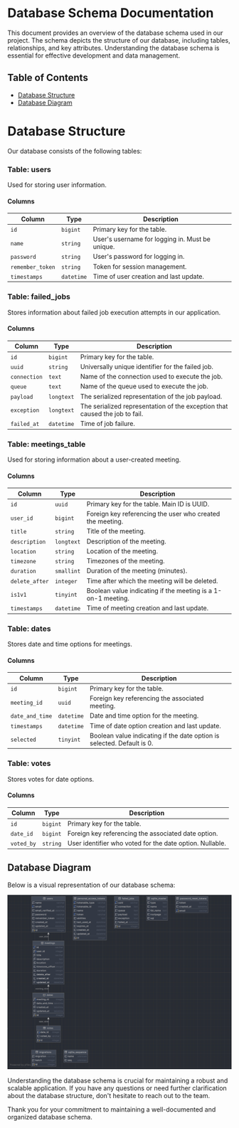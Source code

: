 # Database Schema Documentation

This document provides an overview of the database schema used in our project. The schema depicts the structure of our database, including tables, relationships, and key attributes. Understanding the database schema is essential for effective development and data management.

## Table of Contents
- [Database Structure](#database-structure)
- [Database Diagram](#database-diagram)

# Database Structure

Our database consists of the following tables:

### Table: users

Used for storing user information.

#### Columns

| Column           | Type       | Description                                     |
|------------------|------------|-------------------------------------------------|
| `id`             | `bigint`   | Primary key for the table.                      |
| `name`           | `string`   | User's username for logging in. Must be unique. |
| `password`       | `string`   | User's password for logging in.                 |
| `remember_token` | `string`   | Token for session management.                   |
| `timestamps`     | `datetime` | Time of user creation and last update.          |

### Table: failed_jobs

Stores information about failed job execution attempts in our application.

#### Columns

| Column       | Type       | Description                                                                 |
|--------------|------------|-----------------------------------------------------------------------------|
| `id`         | `bigint`   | Primary key for the table.                                                  |
| `uuid`       | `string`   | Universally unique identifier for the failed job.                           |
| `connection` | `text`     | Name of the connection used to execute the job.                             |
| `queue`      | `text`     | Name of the queue used to execute the job.                                  |
| `payload`    | `longtext` | The serialized representation of the job payload.                           |
| `exception`  | `longtext` | The serialized representation of the exception that caused the job to fail. |
| `failed_at`  | `datetime` | Time of job failure.                                                        |

### Table: meetings_table

Used for storing information about a user-created meeting.

#### Columns

| Column         | Type       | Description                                                  |
|----------------|------------|--------------------------------------------------------------|
| `id`           | `uuid`     | Primary key for the table. Main ID is UUID.                  |
| `user_id`      | `bigint`   | Foreign key referencing the user who created the meeting.    |
| `title`        | `string`   | Title of the meeting.                                        |
| `description`  | `longtext` | Description of the meeting.                                  |
| `location`     | `string`   | Location of the meeting.                                     |
| `timezone`     | `string`   | Timezones of the meeting.                                    |
| `duration`     | `smallint` | Duration of the meeting (minutes).                           |
| `delete_after` | `integer`  | Time after which the meeting will be deleted.                |
| `is1v1`        | `tinyint`  | Boolean value indicating if the meeting is a 1-on-1 meeting. |
| `timestamps`   | `datetime` | Time of meeting creation and last update.                    |

### Table: dates

Stores date and time options for meetings.

#### Columns

| Column          | Type       | Description                                                            |
|-----------------|------------|------------------------------------------------------------------------|
| `id`            | `bigint`   | Primary key for the table.                                             |
| `meeting_id`    | `uuid`     | Foreign key referencing the associated meeting.                        |
| `date_and_time` | `datetime` | Date and time option for the meeting.                                  |
| `timestamps`    | `datetime` | Time of date option creation and last update.                          |
| `selected`      | `tinyint`  | Boolean value indicating if the date option is selected. Default is 0. |

### Table: votes

Stores votes for date options.

#### Columns

| Column     | Type     | Description                                              |
|------------|----------|----------------------------------------------------------|
| `id`       | `bigint` | Primary key for the table.                               |
| `date_id`  | `bigint` | Foreign key referencing the associated date option.      |
| `voted_by` | `string` | User identifier who voted for the date option. Nullable. |


## Database Diagram

Below is a visual representation of our database schema:

![Database Schema Diagram](img/database-scheme.png)

Understanding the database schema is crucial for maintaining a robust and scalable application. If you have any questions or need further clarification about the database structure, don't hesitate to reach out to the team.

Thank you for your commitment to maintaining a well-documented and organized database schema.
